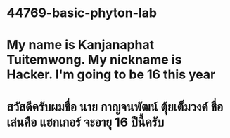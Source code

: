 # 44769-basic-phyton-lab
# My name is Kanjanaphat Tuitemwong. My nickname is Hacker. I'm going to be 16 this year 
# สวัสดีครับผมชื่อ นาย กาญจนพัฒน์ ตุ้ยเต็มวงค์ ชื่อเล่นคือ แฮกเกอร์ จะอายุ 16 ปีนี้ครับ